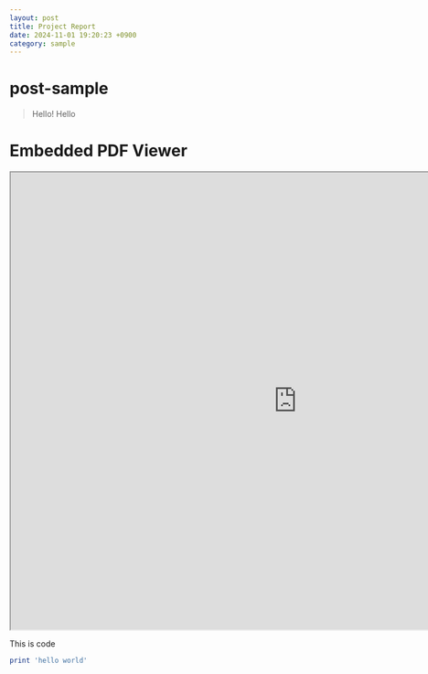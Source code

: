 ```yaml
---
layout: post
title: Project Report
date: 2024-11-01 19:20:23 +0900
category: sample
---
```

# post-sample
> Hello! Hello
<!DOCTYPE html>
<html lang="en">
<head>
    <meta charset="UTF-8">
    <meta name="viewport" content="width=device-width, initial-scale=1.0">
    <title>PDF Viewer</title>
</head>
<body>
    <h1>Embedded PDF Viewer</h1>
    <iframe 
        src="https://your-github-username.github.io/your-repository-name/path-to-your-pdf-file.pdf" 
        width="1000px" 
        height="800px">
    </iframe>
</body>
</html>

This is code
```ruby
print 'hello world'
```
